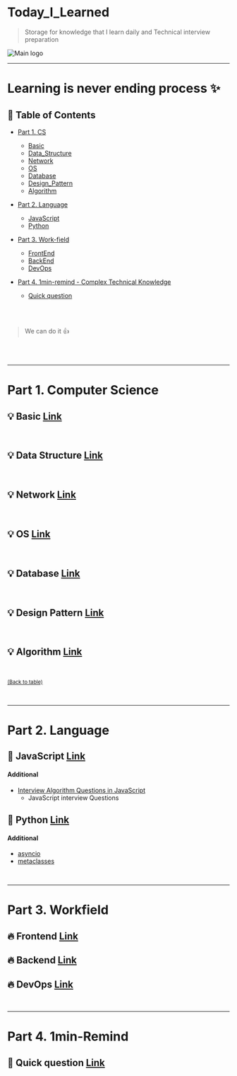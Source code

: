 # Today_I_Learned

> Storage for knowledge that I learn daily and Technical interview preparation  

![Main logo](https://github.com/jojo-tey/Today_I_Learned/images/main.jpg) 

---

# Learning is never ending process :sparkles:


## :memo: Table of Contents


- [Part 1. CS](#part-1-basic)
  - [Basic](https://github.com/jojo-tey/Today_I_Learned/P1_CS/basic)
  - [Data_Structure](https://github.com/jojo-tey/Today_I_Learned/P1_CS/data_structure)
  - [Network](https://github.com/jojo-tey/Today_I_Learned/P1_CS/network)
  - [OS](https://github.com/jojo-tey/Today_I_Learned/P1_CS//OS)
  - [Database](https://github.com/jojo-tey/Today_I_Learned/P1_CS/database)
  - [Design_Pattern](https://github.com/jojo-tey/Today_I_Learned/P1_CS/designpattern)
  - [Algorithm](https://github.com/jojo-tey/Today_I_Learned/P1_CS/algorithm)
- [Part 2. Language](#part-2-language)
  - [JavaScript](https://github.com/jojo-tey/Today_I_Learned/P2_Language/javascript)
  - [Python](https://github.com/jojo-tey/Today_I_Learned/P2_Language/python)
 - [Part 3. Work-field](#part-3-workfield)
   - [FrontEnd](https://github.com/jojo-tey/Today_I_Learned/P3_Workfield/frontend)
   - [BackEnd](https://github.com/jojo-tey/Today_I_Learned/P3_Workfield/backend)
   - [DevOps](https://github.com/jojo-tey/Today_I_Learned/P3_Workfield/devops)

- [Part 4. 1min-remind - Complex Technical Knowledge ](#1min-remind)
  - [Quick question](https://github.com/jojo-tey/Today_I_Learned/P4_1min_remind/)



</br>

</br>

> We can do it :thumbsup:

</br>

</br>

---

# Part 1. Computer Science

## :bulb: Basic [Link](https://github.com/jojo-tey/Today_I_Learned/P1_CS/basic)


</br>

## :bulb: Data Structure [Link](https://github.com/jojo-tey/Today_I_Learned/P1_CS/datastructure)

</br>

## :bulb: Network [Link](https://github.com/jojo-tey/Today_I_Learned/P1_CS/network)


</br>

## :bulb: OS [Link](https://github.com/jojo-tey/Today_I_Learned/P1_CS/OS)



</br>

## :bulb: Database [Link](https://github.com/jojo-tey/Today_I_Learned/P1_CS/database)

</br>

## :bulb: Design Pattern [Link](https://github.com/jojo-tey/Today_I_Learned/P1_CS/designpattern)


</br>

## :bulb: Algorithm [Link](https://github.com/jojo-tey/Today_I_Learned/P1_CS/algorithm)


</br>

<sup>[(Back to table)](#Today_I_Learned)</sup>

</br>

---

# Part 2. Language


## :gem: JavaScript [Link](https://github.com/jojo-tey/Today_I_Learned/P2_Language/javascript)


#### Additional

- [Interview Algorithm Questions in JavaScript ](https://github.com/kennymkchan/interview-questions-in-javascript)
  - JavaScript interview Questions
    </br>

## :gem: Python [Link](https://github.com/jojo-tey/Today_I_Learned/P2_Language/python)


#### Additional

- [asyncio](https://tech.ssut.me/python-3-play-with-asyncio/)
- [metaclasses](https://tech.ssut.me/understanding-python-metaclasses/)

</br>

---

# Part 3. Workfield

## :fire: Frontend [Link](https://github.com/jojo-tey/Today_I_Learned/P3_Workfield/frontend)
## :fire: Backend [Link](https://github.com/jojo-tey/Today_I_Learned/P3_Workfield/backend)
## :fire: DevOps [Link](https://github.com/jojo-tey/Today_I_Learned/P3_Workfield/devops)

</br>

---

# Part 4. 1min-Remind

## :star2: Quick question [Link](https://github.com/jojo-tey/Today_I_Learned/P4_1min_remind/)